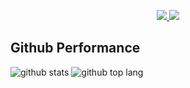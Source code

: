 <p align="center">
  <a href="https://www.linkedin.com/in/irsyadulibad/">
    <img src="https://img.shields.io/badge/-irsyadulibad-blue?style=for-the-badge&logo=Linkedin&logoColor=00AEFF&labelColor=black&color=black">
  </a>
  <a href="mailto:ahmadirsyadulibad7@gmail.com">
    <img src="https://img.shields.io/badge/ahmadirsyadulibad7@gmail.com-0078D4?style=for-the-badge&logo=Gmail&logoColor=00AEFF&labelColor=black&color=black">
  </a>
</p>

## Github Performance
![github stats](https://github-readme-stats.vercel.app/api?username=irsyadulibad&show_icons=true&theme=radical)
![github top lang](https://github-readme-stats.vercel.app/api/top-langs/?username=irsyadulibad&layout=compact&theme=radical&langs_count=8)
